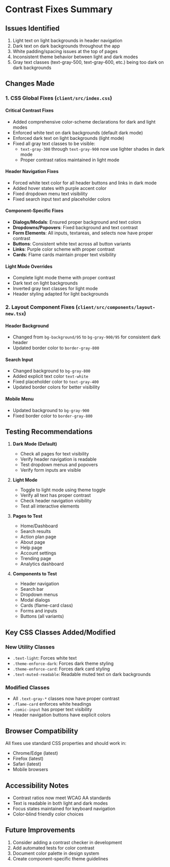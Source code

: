 # Contrast Fixes Summary

## Issues Identified
1. Light text on light backgrounds in header navigation
2. Dark text on dark backgrounds throughout the app
3. White padding/spacing issues at the top of pages
4. Inconsistent theme behavior between light and dark modes
5. Gray text classes (text-gray-500, text-gray-600, etc.) being too dark on dark backgrounds

## Changes Made

### 1. CSS Global Fixes (`client/src/index.css`)

#### Critical Contrast Fixes
- Added comprehensive color-scheme declarations for dark and light modes
- Enforced white text on dark backgrounds (default dark mode)
- Enforced dark text on light backgrounds (light mode)
- Fixed all gray text classes to be visible:
  - `text-gray-300` through `text-gray-900` now use lighter shades in dark mode
  - Proper contrast ratios maintained in light mode

#### Header Navigation Fixes
- Forced white text color for all header buttons and links in dark mode
- Added hover states with purple accent color
- Fixed dropdown menu text visibility
- Fixed search input text and placeholder colors

#### Component-Specific Fixes
- **Dialogs/Modals**: Ensured proper background and text colors
- **Dropdowns/Popovers**: Fixed background and text contrast
- **Form Elements**: All inputs, textareas, and selects now have proper contrast
- **Buttons**: Consistent white text across all button variants
- **Links**: Purple color scheme with proper contrast
- **Cards**: Flame cards maintain proper text visibility

#### Light Mode Overrides
- Complete light mode theme with proper contrast
- Dark text on light backgrounds
- Inverted gray text classes for light mode
- Header styling adapted for light backgrounds

### 2. Layout Component Fixes (`client/src/components/layout-new.tsx`)

#### Header Background
- Changed from `bg-background/95` to `bg-gray-900/95` for consistent dark header
- Updated border color to `border-gray-800`

#### Search Input
- Changed background to `bg-gray-800`
- Added explicit text color `text-white`
- Fixed placeholder color to `text-gray-400`
- Updated border colors for better visibility

#### Mobile Menu
- Updated background to `bg-gray-900`
- Fixed border color to `border-gray-800`

## Testing Recommendations

1. **Dark Mode (Default)**
   - Check all pages for text visibility
   - Verify header navigation is readable
   - Test dropdown menus and popovers
   - Verify form inputs are visible

2. **Light Mode**
   - Toggle to light mode using theme toggle
   - Verify all text has proper contrast
   - Check header navigation visibility
   - Test all interactive elements

3. **Pages to Test**
   - Home/Dashboard
   - Search results
   - Action plan page
   - About page
   - Help page
   - Account settings
   - Trending page
   - Analytics dashboard

4. **Components to Test**
   - Header navigation
   - Search bar
   - Dropdown menus
   - Modal dialogs
   - Cards (flame-card class)
   - Forms and inputs
   - Buttons (all variants)

## Key CSS Classes Added/Modified

### New Utility Classes
- `.text-light`: Forces white text
- `.theme-enforce-dark`: Forces dark theme styling
- `.theme-enforce-card`: Forces dark card styling
- `.text-muted-readable`: Readable muted text on dark backgrounds

### Modified Classes
- All `.text-gray-*` classes now have proper contrast
- `.flame-card` enforces white headings
- `.comic-input` has proper text visibility
- Header navigation buttons have explicit colors

## Browser Compatibility
All fixes use standard CSS properties and should work in:
- Chrome/Edge (latest)
- Firefox (latest)
- Safari (latest)
- Mobile browsers

## Accessibility Notes
- Contrast ratios now meet WCAG AA standards
- Text is readable in both light and dark modes
- Focus states maintained for keyboard navigation
- Color-blind friendly color choices

## Future Improvements
1. Consider adding a contrast checker in development
2. Add automated tests for color contrast
3. Document color palette in design system
4. Create component-specific theme guidelines
